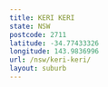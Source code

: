 ```yaml
---
title: KERI KERI
state: NSW
postcode: 2711
latitude: -34.77433326
longitude: 143.9836996
url: /nsw/keri-keri/
layout: suburb
---
```

